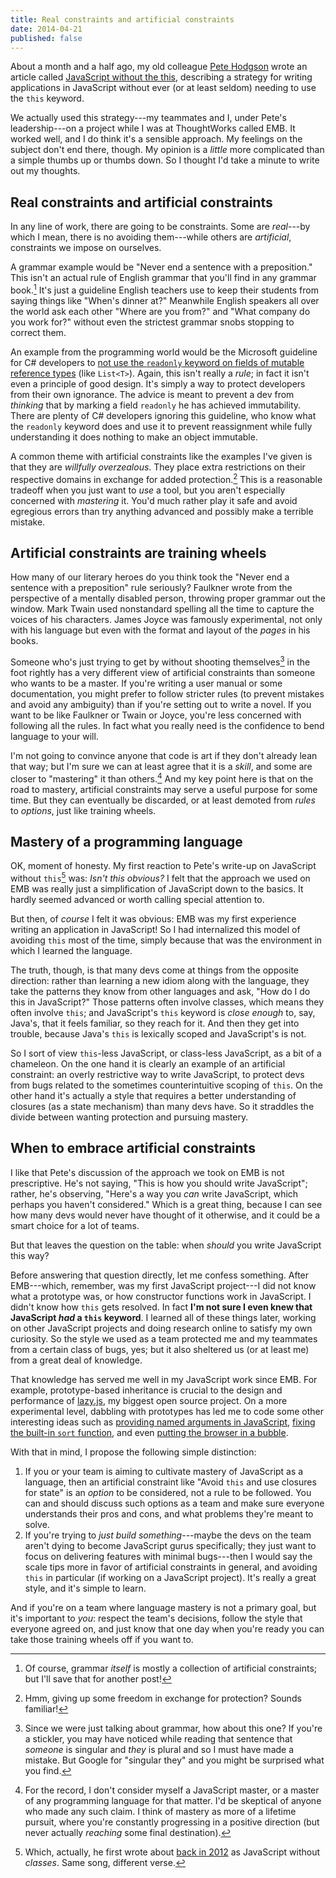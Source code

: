 ```yaml
---
title: Real constraints and artificial constraints
date: 2014-04-21
published: false
---
```


About a month and a half ago, my old colleague [Pete Hodgson](https://twitter.com/ph1) wrote an article called [JavaScript without the this](http://programming.oreilly.com/2014/03/javascript-without-the-this.html), describing a strategy for writing applications in JavaScript without ever (or at least seldom) needing to use the `this` keyword.

We actually used this strategy---my teammates and I, under Pete's leadership---on a project while I was at ThoughtWorks called EMB. It worked well, and I do think it's a sensible approach. My feelings on the subject don't end there, though. My opinion is a *little* more complicated than a simple thumbs up or thumbs down. So I thought I'd take a minute to write out my thoughts.

## Real constraints and artificial constraints

In any line of work, there are going to be constraints. Some are *real*---by which I mean, there is no avoiding them---while others are *artificial*, constraints we impose on ourselves.

A grammar example would be "Never end a sentence with a preposition." This isn't an actual rule of English grammar that you'll find in any grammar book.[^grammar-itself-is-artificial] It's just a guideline English teachers use to keep their students from saying things like "When's dinner at?" Meanwhile English speakers all over the world ask each other "Where are you from?" and "What company do you work for?" without even the strictest grammar snobs stopping to correct them.

An example from the programming world would be the Microsoft guideline for C# developers to [not use the `readonly` keyword on fields of mutable reference types](http://stackoverflow.com/questions/2804805) (like `List<T>`). Again, this isn't really a *rule*; in fact it isn't even a principle of good design. It's simply a way to protect developers from their own ignorance. The advice is meant to prevent a dev from *thinking* that by marking a field `readonly` he has achieved immutability. There are plenty of C# developers ignoring this guideline, who know what the `readonly` keyword does and use it to prevent reassignment while fully understanding it does nothing to make an object immutable.

A common theme with artificial constraints like the examples I've given is that they are *willfully overzealous*. They place extra restrictions on their respective domains in exchange for added protection.[^freedom-in-exchange-for-protection] This is a reasonable tradeoff when you just want to *use* a tool, but you aren't especially concerned with *mastering* it. You'd much rather play it safe and avoid egregious errors than try anything advanced and possibly make a terrible mistake.

## Artificial constraints are training wheels

How many of our literary heroes do you think took the "Never end a sentence with a preposition" rule seriously? Faulkner wrote from the perspective of a mentally disabled person, throwing proper grammar out the window. Mark Twain used nonstandard spelling all the time to capture the voices of his characters. James Joyce was famously experimental, not only with his language but even with the format and layout of the *pages* in his books.

Someone who's just trying to get by without shooting themselves[^singular-they] in the foot rightly has a very different view of artificial constraints than someone who wants to be a master. If you're writing a user manual or some documentation, you might prefer to follow stricter rules (to prevent mistakes and avoid any ambiguity) than if you're setting out to write a novel. If you want to be like Faulkner or Twain or Joyce, you're less concerned with following all the rules. In fact what you really need is the confidence to bend language to your will.

I'm not going to convince anyone that code is art if they don't already lean that way; but I'm sure we can at least agree that it is a *skill*, and some are closer to "mastering" it than others.[^closer-to-mastery] And my key point here is that on the road to mastery, artificial constraints may serve a useful purpose for some time. But they can eventually be discarded, or at least demoted from *rules* to *options*, just like training wheels.

## Mastery of a programming language

OK, moment of honesty. My first reaction to Pete's write-up on JavaScript without `this`[^class-less-javascript] was: *Isn't this obvious?* I felt that the approach we used on EMB was really just a simplification of JavaScript down to the basics. It hardly seemed advanced or worth calling special attention to.

But then, of *course* I felt it was obvious: EMB was my first experience writing an application in JavaScript! So I had internalized this model of avoiding `this` most of the time, simply because that was the environment in which I learned the language.

The truth, though, is that many devs come at things from the opposite direction: rather than learning a new idiom along with the language, they take the patterns they know from other languages and ask, "How do I do this in JavaScript?" Those patterns often involve classes, which means they often involve `this`; and JavaScript's `this` keyword is *close enough* to, say, Java's, that it feels familiar, so they reach for it. And then they get into trouble, because Java's `this` is lexically scoped and JavaScript's is not.

So I sort of view `this`-less JavaScript, or class-less JavaScript, as a bit of a chameleon. On the one hand it is clearly an example of an artificial constraint: an overly restrictive way to write JavaScript, to protect devs from bugs related to the sometimes counterintuitive scoping of `this`. On the other hand it's actually a style that requires a better understanding of closures (as a state mechanism) than many devs have. So it straddles the divide between wanting protection and pursuing mastery.

## When to embrace artificial constraints

I like that Pete's discussion of the approach we took on EMB is not prescriptive. He's not saying, "This is how you should write JavaScript"; rather, he's observing, "Here's a way you *can* write JavaScript, which perhaps you haven't considered." Which is a great thing, because I can see how many devs would never have thought of it otherwise, and it could be a smart choice for a lot of teams.

But that leaves the question on the table: when *should* you write JavaScript this way?

Before answering that question directly, let me confess something. After EMB---which, remember, was my first JavaScript project---I did not know what a prototype was, or how constructor functions work in JavaScript. I didn't know how `this` gets resolved. In fact **I'm not sure I even knew that JavaScript _had_ a `this` keyword**. I learned all of these things later, working on other JavaScript projects and doing research online to satisfy my own curiosity. So the style we used as a team protected me and my teammates from a certain class of bugs, yes; but it also sheltered us (or at least me) from a great deal of knowledge.

That knowledge has served me well in my JavaScript work since EMB. For example, prototype-based inheritance is crucial to the design and performance of [lazy.js](http://danieltao.com/lazy.js/), my biggest open source project. On a more experimental level, dabbling with prototypes has led me to code some other interesting ideas such as [providing named arguments in JavaScript](https://github.com/dtao/named-args), [fixing the built-in `sort` function](https://github.com/dtao/sortfix), and even [putting the browser in a bubble](https://github.com/dtao/truman.js).

With that in mind, I propose the following simple distinction:

1. If you or your team is aiming to cultivate mastery of JavaScript as a language, then an artificial constraint like "Avoid `this` and use closures for state" is an *option* to be considered, not a rule to be followed. You can and should discuss such options as a team and make sure everyone understands their pros and cons, and what problems they're meant to solve.
2. If you're trying to *just build something*---maybe the devs on the team aren't dying to become JavaScript gurus specifically; they just want to focus on delivering features with minimal bugs---then I would say the scale tips more in favor of artificial constraints in general, and avoiding `this` in particular (if working on a JavaScript project). It's really a great style, and it's simple to learn.

And if you're on a team where language mastery is not a primary goal, but it's important to *you*: respect the team's decisions, follow the style that everyone agreed on, and just know that one day when you're ready you can take those training wheels off if you want to.

[^grammar-itself-is-artificial]: Of course, grammar *itself* is mostly a collection of artificial constraints; but I'll save that for another post!

[^freedom-in-exchange-for-protection]: Hmm, giving up some freedom in exchange for protection? Sounds familiar!

[^singular-they]: Since we were just talking about grammar, how about this one? If you're a stickler, you may have noticed while reading that sentence that *someone* is singular and *they* is plural and so I must have made a mistake. But Google for "singular they" and you might be surprised what you find.

[^closer-to-mastery]: For the record, I don't consider myself a JavaScript master, or a master of any programming language for that matter. I'd be skeptical of anyone who made any such claim. I think of mastery as more of a lifetime pursuit, where you're constantly progressing in a positive direction (but never actually *reaching* some final destination).

[^class-less-javascript]: Which, actually, he first wrote about [back in 2012](http://blog.thepete.net/blog/2012/02/06/class-less-javascript/) as JavaScript without *classes*. Same song, different verse.
